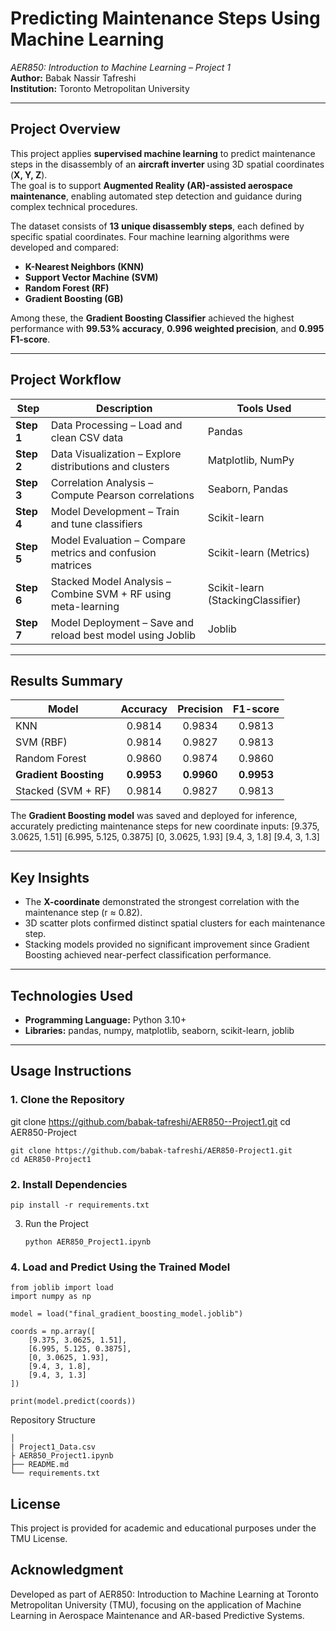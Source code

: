 
# Predicting Maintenance Steps Using Machine Learning
*AER850: Introduction to Machine Learning – Project 1*  
**Author:** Babak Nassir Tafreshi  
**Institution:** Toronto Metropolitan University  

---

## Project Overview
This project applies **supervised machine learning** to predict maintenance steps in the disassembly of an **aircraft inverter** using 3D spatial coordinates (**X, Y, Z**).  
The goal is to support **Augmented Reality (AR)-assisted aerospace maintenance**, enabling automated step detection and guidance during complex technical procedures.

The dataset consists of **13 unique disassembly steps**, each defined by specific spatial coordinates. Four machine learning algorithms were developed and compared:
- **K-Nearest Neighbors (KNN)**
- **Support Vector Machine (SVM)**
- **Random Forest (RF)**
- **Gradient Boosting (GB)**

Among these, the **Gradient Boosting Classifier** achieved the highest performance with **99.53% accuracy**, **0.996 weighted precision**, and **0.995 F1-score**.

---

## Project Workflow

| Step | Description | Tools Used |
|------|--------------|-------------|
| **Step 1** | Data Processing – Load and clean CSV data | Pandas |
| **Step 2** | Data Visualization – Explore distributions and clusters | Matplotlib, NumPy |
| **Step 3** | Correlation Analysis – Compute Pearson correlations | Seaborn, Pandas |
| **Step 4** | Model Development – Train and tune classifiers | Scikit-learn |
| **Step 5** | Model Evaluation – Compare metrics and confusion matrices | Scikit-learn (Metrics) |
| **Step 6** | Stacked Model Analysis – Combine SVM + RF using meta-learning | Scikit-learn (StackingClassifier) |
| **Step 7** | Model Deployment – Save and reload best model using Joblib | Joblib |

---

## Results Summary

| Model | Accuracy | Precision | F1-score |
|--------|:---------:|:-----------:|:----------:|
| KNN | 0.9814 | 0.9834 | 0.9813 |
| SVM (RBF) | 0.9814 | 0.9827 | 0.9813 |
| Random Forest | 0.9860 | 0.9874 | 0.9860 |
| **Gradient Boosting** | **0.9953** | **0.9960** | **0.9953** |
| Stacked (SVM + RF) | 0.9814 | 0.9827 | 0.9813 |

The **Gradient Boosting model** was saved and deployed for inference, accurately predicting maintenance steps for new coordinate inputs:
[9.375, 3.0625, 1.51]
[6.995, 5.125, 0.3875]
[0, 3.0625, 1.93]
[9.4, 3, 1.8]
[9.4, 3, 1.3]


---

## Key Insights
- The **X-coordinate** demonstrated the strongest correlation with the maintenance step (r ≈ 0.82).  
- 3D scatter plots confirmed distinct spatial clusters for each maintenance step.  
- Stacking models provided no significant improvement since Gradient Boosting achieved near-perfect classification performance.  

---

## Technologies Used
- **Programming Language:** Python 3.10+  
- **Libraries:** pandas, numpy, matplotlib, seaborn, scikit-learn, joblib  

---

## Usage Instructions

### 1. Clone the Repository

git clone https://github.com/babak-tafreshi/AER850--Project1.git
cd AER850-Project

    git clone https://github.com/babak-tafreshi/AER850-Project1.git 
    cd AER850-Project1

### 2. Install Dependencies

    pip install -r requirements.txt

 3. Run the Project

        python AER850_Project1.ipynb

### 4. Load and Predict Using the Trained Model

    from joblib import load
    import numpy as np
    
    model = load("final_gradient_boosting_model.joblib")
    
    coords = np.array([
        [9.375, 3.0625, 1.51],
        [6.995, 5.125, 0.3875],
        [0, 3.0625, 1.93],
        [9.4, 3, 1.8],
        [9.4, 3, 1.3]
    ])
    
    print(model.predict(coords))

Repository Structure

    │
    | Project1_Data.csv
    ├ AER850_Project1.ipynb
    ├── README.md
    └── requirements.txt

## License
This project is provided for academic and educational purposes under the TMU License.

## Acknowledgment
Developed as part of AER850: Introduction to Machine Learning at Toronto Metropolitan University (TMU), focusing on the application of Machine Learning in Aerospace Maintenance and AR-based Predictive Systems.
